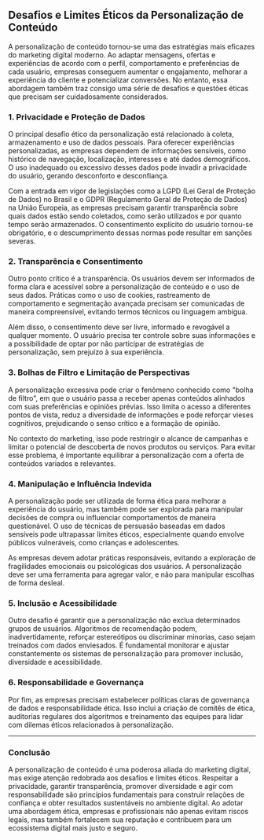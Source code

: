 
## Desafios e Limites Éticos da Personalização de Conteúdo

A personalização de conteúdo tornou-se uma das estratégias mais eficazes do marketing digital moderno. Ao adaptar mensagens, ofertas e experiências de acordo com o perfil, comportamento e preferências de cada usuário, empresas conseguem aumentar o engajamento, melhorar a experiência do cliente e potencializar conversões. No entanto, essa abordagem também traz consigo uma série de desafios e questões éticas que precisam ser cuidadosamente considerados.

### 1. Privacidade e Proteção de Dados

O principal desafio ético da personalização está relacionado à coleta, armazenamento e uso de dados pessoais. Para oferecer experiências personalizadas, as empresas dependem de informações sensíveis, como histórico de navegação, localização, interesses e até dados demográficos. O uso inadequado ou excessivo desses dados pode invadir a privacidade do usuário, gerando desconforto e desconfiança.

Com a entrada em vigor de legislações como a LGPD (Lei Geral de Proteção de Dados) no Brasil e o GDPR (Regulamento Geral de Proteção de Dados) na União Europeia, as empresas precisam garantir transparência sobre quais dados estão sendo coletados, como serão utilizados e por quanto tempo serão armazenados. O consentimento explícito do usuário tornou-se obrigatório, e o descumprimento dessas normas pode resultar em sanções severas.

### 2. Transparência e Consentimento

Outro ponto crítico é a transparência. Os usuários devem ser informados de forma clara e acessível sobre a personalização de conteúdo e o uso de seus dados. Práticas como o uso de cookies, rastreamento de comportamento e segmentação avançada precisam ser comunicadas de maneira compreensível, evitando termos técnicos ou linguagem ambígua.

Além disso, o consentimento deve ser livre, informado e revogável a qualquer momento. O usuário precisa ter controle sobre suas informações e a possibilidade de optar por não participar de estratégias de personalização, sem prejuízo à sua experiência.

### 3. Bolhas de Filtro e Limitação de Perspectivas

A personalização excessiva pode criar o fenômeno conhecido como "bolha de filtro", em que o usuário passa a receber apenas conteúdos alinhados com suas preferências e opiniões prévias. Isso limita o acesso a diferentes pontos de vista, reduz a diversidade de informações e pode reforçar vieses cognitivos, prejudicando o senso crítico e a formação de opinião.

No contexto do marketing, isso pode restringir o alcance de campanhas e limitar o potencial de descoberta de novos produtos ou serviços. Para evitar esse problema, é importante equilibrar a personalização com a oferta de conteúdos variados e relevantes.

### 4. Manipulação e Influência Indevida

A personalização pode ser utilizada de forma ética para melhorar a experiência do usuário, mas também pode ser explorada para manipular decisões de compra ou influenciar comportamentos de maneira questionável. O uso de técnicas de persuasão baseadas em dados sensíveis pode ultrapassar limites éticos, especialmente quando envolve públicos vulneráveis, como crianças e adolescentes.

As empresas devem adotar práticas responsáveis, evitando a exploração de fragilidades emocionais ou psicológicas dos usuários. A personalização deve ser uma ferramenta para agregar valor, e não para manipular escolhas de forma desleal.

### 5. Inclusão e Acessibilidade

Outro desafio é garantir que a personalização não exclua determinados grupos de usuários. Algoritmos de recomendação podem, inadvertidamente, reforçar estereótipos ou discriminar minorias, caso sejam treinados com dados enviesados. É fundamental monitorar e ajustar constantemente os sistemas de personalização para promover inclusão, diversidade e acessibilidade.

### 6. Responsabilidade e Governança

Por fim, as empresas precisam estabelecer políticas claras de governança de dados e responsabilidade ética. Isso inclui a criação de comitês de ética, auditorias regulares dos algoritmos e treinamento das equipes para lidar com dilemas éticos relacionados à personalização.

---

### Conclusão

A personalização de conteúdo é uma poderosa aliada do marketing digital, mas exige atenção redobrada aos desafios e limites éticos. Respeitar a privacidade, garantir transparência, promover diversidade e agir com responsabilidade são princípios fundamentais para construir relações de confiança e obter resultados sustentáveis no ambiente digital. Ao adotar uma abordagem ética, empresas e profissionais não apenas evitam riscos legais, mas também fortalecem sua reputação e contribuem para um ecossistema digital mais justo e seguro.
```
